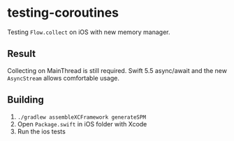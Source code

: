 # testing-coroutines

Testing `Flow.collect` on iOS with new memory manager.

## Result

Collecting on MainThread is still required. Swift 5.5 async/await and the new `AsyncStream` allows comfortable usage.

## Building

1. `./gradlew assembleXCFramework generateSPM`
2. Open `Package.swift` in iOS folder with Xcode
3. Run the ios tests

